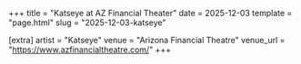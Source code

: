 +++
title = "Katseye at AZ Financial Theater"
date = 2025-12-03
template = "page.html"
slug = "2025-12-03-katseye"

[extra]
artist = "Katseye"
venue = "Arizona Financial Theatre"
venue_url = "https://www.azfinancialtheatre.com/"
+++
